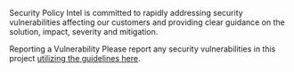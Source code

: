 Security Policy
Intel is committed to rapidly addressing security vulnerabilities affecting our customers and providing clear guidance on the solution, impact, severity and mitigation.

Reporting a Vulnerability
Please report any security vulnerabilities in this project [utilizing the guidelines here](https://www.intel.com/content/www/us/en/security-center/vulnerability-handling-guidelines.html).
